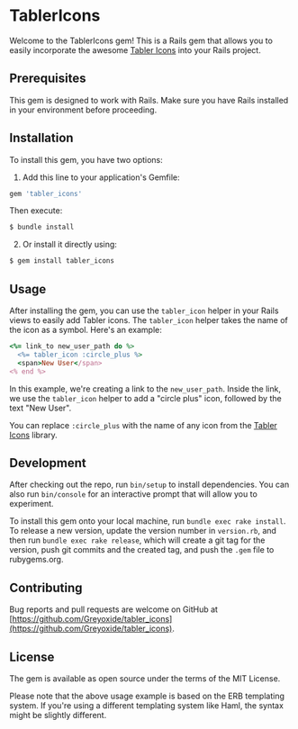 
# TablerIcons

Welcome to the TablerIcons gem! This is a Rails gem that allows you to easily incorporate the awesome [Tabler Icons](https://tabler-icons.io/) into your Rails project.

## Prerequisites

This gem is designed to work with Rails. Make sure you have Rails installed in your environment before proceeding.

## Installation

To install this gem, you have two options:

1. Add this line to your application's Gemfile:

```ruby
gem 'tabler_icons'
```

Then execute:

```bash
$ bundle install
```

2. Or install it directly using:

```bash
$ gem install tabler_icons
```

## Usage

After installing the gem, you can use the `tabler_icon` helper in your Rails views to easily add Tabler icons. The `tabler_icon` helper takes the name of the icon as a symbol. Here's an example:

```ruby
<%= link_to new_user_path do %>
  <%= tabler_icon :circle_plus %>
  <span>New User</span>
<% end %>
```

In this example, we're creating a link to the `new_user_path`. Inside the link, we use the `tabler_icon` helper to add a "circle plus" icon, followed by the text "New User".

You can replace `:circle_plus` with the name of any icon from the [Tabler Icons](https://tabler-icons.io/) library.

## Development

After checking out the repo, run `bin/setup` to install dependencies. You can also run `bin/console` for an interactive prompt that will allow you to experiment.

To install this gem onto your local machine, run `bundle exec rake install`. To release a new version, update the version number in `version.rb`, and then run `bundle exec rake release`, which will create a git tag for the version, push git commits and the created tag, and push the `.gem` file to rubygems.org.

## Contributing

Bug reports and pull requests are welcome on GitHub at [https://github.com/Greyoxide/tabler_icons](https://github.com/Greyoxide/tabler_icons).

## License

The gem is available as open source under the terms of the MIT License.

Please note that the above usage example is based on the ERB templating system. If you're using a different templating system like Haml, the syntax might be slightly different.